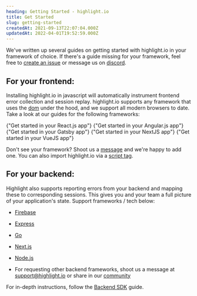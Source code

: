 ```yaml
---
heading: Getting Started - highlight.io
title: Get Started
slug: getting-started
createdAt: 2021-09-13T22:07:04.000Z
updatedAt: 2022-04-01T19:52:59.000Z
---
```


We've written up several guides on getting started with highlight.io in your framework of choice. If there's a guide missing for your framework, feel free to [create an issue](https://github.com/highlight/highlight/issues/new?assignees=&labels=external+bug+%2F+request&template=feature_request.md&title=) or message us on [discord](https://highlight.io/community).

## For your frontend:

Installing highlight.io in javascript will automatically instrument frontend error collection and session replay. highlight.io supports any framework that uses the [dom](https://www.w3schools.com/js/js_htmldom.asp) under the hood, and we support all modern browsers to date. Take a look at our guides for the following frameworks:

<DocsCardGroup>
    <DocsCard title="React" href="./client-sdk/reactjs.md">
        {"Get started in your React.js app"}
    </DocsCard>
    <DocsCard title="Angular"  href="./client-sdk/angular.md">
        {"Get started in your Angular.js app"}
    </DocsCard>
    <DocsCard title="Gatsby"  href="./client-sdk/gatsbyjs.md">
        {"Get started in your Gatsby app"}
    </DocsCard>
    <DocsCard title="NextJS"  href="./client-sdk/nextjs.md">
        {"Get started in your NextJS app"}
    </DocsCard>
    <DocsCard title="VueJS"  href="./client-sdk/vuejs.md">
        {"Get started in your VueJS app"}
    </DocsCard>
</DocsCardGroup>

Don't see your framework? Shoot us a [message](https://highlight.io/community) and we're happy to add one. You can also import highlight.io via a [script tag](3_client-sdk/6_other.md).

## For your backend:

Highlight also supports reporting errors from your backend and mapping these to corresponding sessions. This gives you and your team a full picture of your application's state. Support frameworks / tech below:

- [Firebase](./backend-sdk/firebase.md)

- [Express](./backend-sdk/express.md)

- [Go](./backend-sdk/go.md)

- [Next.js](./backend-sdk/nextjs.md)

- [Node.js](./backend-sdk/nodejs.md)

- For requesting other backend frameworks, shoot us a message at [support@highlight.io](mailto:support@highlight.io) or share in our [community](https://discord.gg/yxaXEAqgwN)

For in-depth instructions, follow the [Backend SDK](./backend-sdk/backend-sdk-overview.md) guide.
